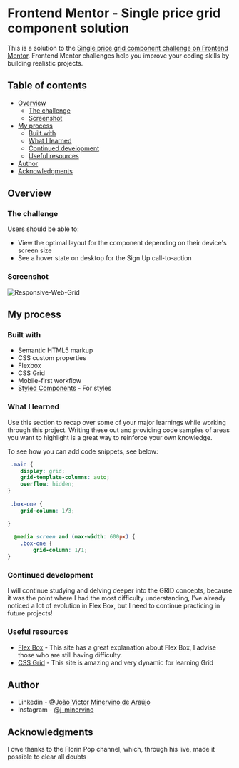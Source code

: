 # Frontend Mentor - Single price grid component solution

This is a solution to the [Single price grid component challenge on Frontend Mentor](https://www.frontendmentor.io/challenges/single-price-grid-component-5ce41129d0ff452fec5abbbc). Frontend Mentor challenges help you improve your coding skills by building realistic projects. 

## Table of contents

- [Overview](#overview)
  - [The challenge](#the-challenge)
  - [Screenshot](#screenshot)
- [My process](#my-process)
  - [Built with](#built-with)
  - [What I learned](#what-i-learned)
  - [Continued development](#continued-development)
  - [Useful resources](#useful-resources)
- [Author](#author)
- [Acknowledgments](#acknowledgments)

## Overview

### The challenge

Users should be able to:

- View the optimal layout for the component depending on their device's screen size
- See a hover state on desktop for the Sign Up call-to-action

### Screenshot

![Responsive-Web-Grid](https://user-images.githubusercontent.com/93391317/153066016-d2995d5a-ee6e-40b4-bf16-8cc654a68935.png)

## My process

### Built with

- Semantic HTML5 markup
- CSS custom properties
- Flexbox
- CSS Grid
- Mobile-first workflow
- [Styled Components](https://styled-components.com/) - For styles

### What I learned

Use this section to recap over some of your major learnings while working through this project. Writing these out and providing code samples of areas you want to highlight is a great way to reinforce your own knowledge.

To see how you can add code snippets, see below:

```css
 .main {
    display: grid;
    grid-template-columns: auto;
    overflow: hidden;
}    
  
 .box-one {
    grid-column: 1/3;

}
  
  @media screen and (max-width: 600px) {
    .box-one {
        grid-column: 1/1;
}

```

### Continued development

I will continue studying and delving deeper into the GRID concepts, because it was the point where I had the most difficulty understanding, I've already noticed a lot of evolution in Flex Box, but I need to continue practicing in future projects!


### Useful resources

- [Flex Box](https://blog.betrybe.com/css/css-flexbox/#1) - This site has a great explanation about Flex Box, I advise those who are still having difficulty.
- [CSS Grid](https://blog.matheuscastiglioni.com.br/criando-layouts-com-css-grid-layout/) - This site is amazing and very dynamic for learning Grid

## Author

- Linkedin - [@João Victor Minervino de Araújo](https://www.linkedin.com/in/jo%C3%A3o-victor-minervino-de-ara%C3%BAjo-67b327222/)
- Instagram - [@j_minervino](https://www.instagram.com/j_minervino/)

## Acknowledgments

I owe thanks to the Florin Pop channel, which, through his live, made it possible to clear all doubts


